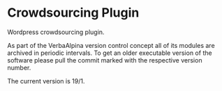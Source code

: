 # Crowdsourcing Plugin

Wordpress crowdsourcing plugin.

As part of the VerbaAlpina version control concept all of its modules are archived in periodic intervals. To get an older executable version of the software please pull the commit marked with the respective version number.

The current version is 19/1.

